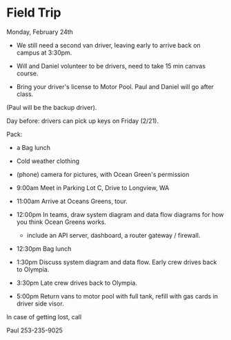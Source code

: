 # Field Trip

Monday, February 24th

* We still need a second van driver, leaving early to arrive back on campus at 3:30pm.
* Will and Daniel volunteer to be drivers, need to take 15 min canvas course.

* Bring your driver's license to Motor Pool. Paul and Daniel will go after class.
  
(Paul will be the backup driver).

Day before: drivers can pick up keys on Friday (2/21).

Pack:

* a Bag lunch
* Cold weather clothing
* (phone) camera for pictures, with Ocean Green's permission

* 9:00am Meet in Parking Lot C, Drive to Longview, WA
* 11:00am Arrive at Oceans Greens, tour.
* 12:00pm In teams, draw system diagram and data flow diagrams for how you think Ocean Greens works.
  * include an API server, dashboard, a router gateway / firewall.
* 12:30pm Bag lunch
* 1:30pm Discuss system diagram and data flow. Early crew drives back to Olympia.
* 3:30pm Late crew drives back to Olympia.
* 5:00pm Return vans to motor pool with full tank, refill with gas cards in driver side visor.

In case of getting lost, call

Paul 253-235-9025
